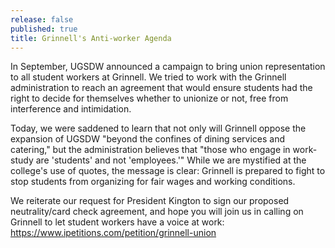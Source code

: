 ```yaml
---
release: false
published: true
title: Grinnell's Anti-worker Agenda
---
```

In September, UGSDW announced a campaign to bring union representation to all student workers at Grinnell. We tried to work with the Grinnell administration to reach an agreement that would ensure students had the right to decide for themselves whether to unionize or not, free from interference and intimidation.

Today, we were saddened to learn that not only will Grinnell oppose the expansion of UGSDW "beyond the confines of dining services and catering," but the administration believes that "those who engage in work-study are 'students' and not 'employees.'" While we are mystified at the college's use of quotes, the message is clear: Grinnell is prepared to fight to stop students from organizing for fair wages and working conditions.

We reiterate our request for President Kington to sign our proposed neutrality/card check agreement, and hope you will join us in calling on Grinnell to let student workers have a voice at work:
https://www.ipetitions.com/petition/grinnell-union
